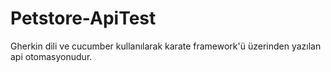 # Petstore-ApiTest
Gherkin dili ve cucumber kullanılarak karate framework'ü üzerinden yazılan api otomasyonudur.
